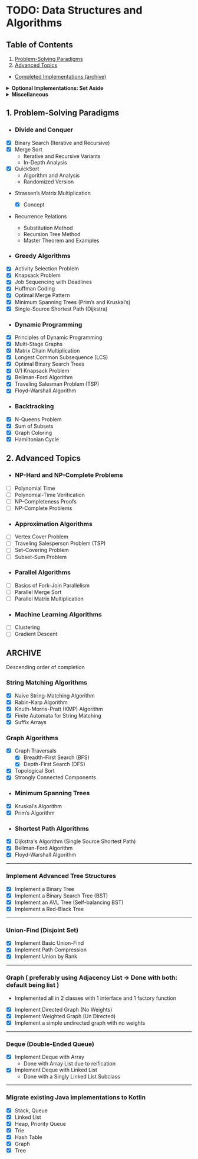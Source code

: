# TODO: Data Structures and Algorithms

## Table of Contents
1. [Problem-Solving Paradigms](#1-problem-solving-paradigms)
2. [Advanced Topics](#2-advanced-topics)
- [Completed Implementations (archive)](#archive)

<details>
<summary><strong>Optional Implementations: Set Aside</strong></summary>
<ul>
<li><b><i>Advanced Tree Structures:</i></b><br>
[ ] Implement a B-Tree</li>
<li><b><i>Graph Algorithms:</i></b><br>
[ ] Johnson’s Algorithm for Sparse Graphs</li>
<li><b><i>Branch and Bound:</i></b><br>
- [ ] Job Sequencing with Deadline<br>
- [ ] 0/1 Knapsack Problem<br>
- [ ] Traveling Salesman Problem</li>
</ul>
</details>

<details>
<summary><strong>Miscellaneous</strong></summary>
<ul>
<li>
[ ] Write my understanding of the algorithm and its analysis including Time and Space Complexity
</li>
<li>
[ ] Write KDoc for undocumented data structures and algorithms
</li>
</ul>
</details>

## 1. Problem-Solving Paradigms

- ### Divide and Conquer
- [X] Binary Search (Iterative and Recursive)
- [X] Merge Sort
  - Iterative and Recursive Variants 
  - In-Depth Analysis
- [X] QuickSort
  - Algorithm and Analysis
  - Randomized Version 
- Strassen’s Matrix Multiplication
  - [X] Concept
- Recurrence Relations 
  - Substitution Method 
  - Recursion Tree Method
  - Master Theorem and Examples

- ### Greedy Algorithms
- [X] Activity Selection Problem
- [X] Knapsack Problem
- [X] Job Sequencing with Deadlines
- [X] Huffman Coding
- [X] Optimal Merge Pattern
- [X] Minimum Spanning Trees (Prim’s and Kruskal’s)
- [X] Single-Source Shortest Path (Dijkstra)

- ### Dynamic Programming
- [X] Principles of Dynamic Programming
- [X] Multi-Stage Graphs
- [X] Matrix Chain Multiplication
- [X] Longest Common Subsequence (LCS)
- [X] Optimal Binary Search Trees
- [X] 0/1 Knapsack Problem
- [X] Bellman-Ford Algorithm
- [X] Traveling Salesman Problem (TSP)
- [X] Floyd-Warshall Algorithm

- ### Backtracking
- [X] N-Queens Problem
- [X] Sum of Subsets
- [X] Graph Coloring
- [X] Hamiltonian Cycle

## 2. Advanced Topics

- ### NP-Hard and NP-Complete Problems
- [ ] Polynomial Time
- [ ] Polynomial-Time Verification
- [ ] NP-Completeness Proofs
- [ ] NP-Complete Problems

- ### Approximation Algorithms
- [ ] Vertex Cover Problem
- [ ] Traveling Salesperson Problem (TSP)
- [ ] Set-Covering Problem
- [ ] Subset-Sum Problem

- ### Parallel Algorithms
- [ ] Basics of Fork-Join Parallelism
- [ ] Parallel Merge Sort
- [ ] Parallel Matrix Multiplication

- ### Machine Learning Algorithms
- [ ] Clustering
- [ ] Gradient Descent

## ARCHIVE
Descending order of completion

### String Matching Algorithms
- [X] Naive String-Matching Algorithm
- [X] Rabin-Karp Algorithm
- [X] Knuth-Morris-Pratt (KMP) Algorithm
- [X] Finite Automata for String Matching
- [X] Suffix Arrays

### Graph Algorithms
- [X] Graph Traversals
  - [X] Breadth-First Search (BFS)
  - [X] Depth-First Search (DFS)
- [X] Topological Sort
- [X] Strongly Connected Components

- ### Minimum Spanning Trees
- [X] Kruskal’s Algorithm
- [X] Prim’s Algorithm

- ### Shortest Path Algorithms
- [X] Dijkstra's Algorithm (Single Source Shortest Path)
- [X] Bellman-Ford Algorithm
- [X] Floyd-Warshall Algorithm

---

### Implement Advanced Tree Structures
- [X] Implement a Binary Tree
- [X] Implement a Binary Search Tree (BST)
- [X] Implement an AVL Tree (Self-balancing BST)
- [X] Implement a Red-Black Tree

---

### Union-Find (Disjoint Set)
- [X] Implement Basic Union-Find
- [X] Implement Path Compression
- [X] Implement Union by Rank

---

### Graph ( preferably using Adjacency List -> Done with both: default being list )
- Implemented all in 2 classes with 1 interface and 1 factory function
- [X] Implement Directed Graph (No Weights)
- [X] Implement Weighted Graph (Un Directed)
- [X] Implement a simple undirected graph with no weights

---

### Deque (Double-Ended Queue)
- [X] Implement Deque with Array
  - Done with Array List due to reification
- [X] Implement Deque with Linked List
  - Done with a Singly Linked List Subclass

---

### Migrate existing Java implementations to Kotlin
- [X] Stack, Queue
- [X] Linked List
- [X] Heap, Priority Queue
- [X] Trie
- [X] Hash Table
- [X] Graph
- [X] Tree